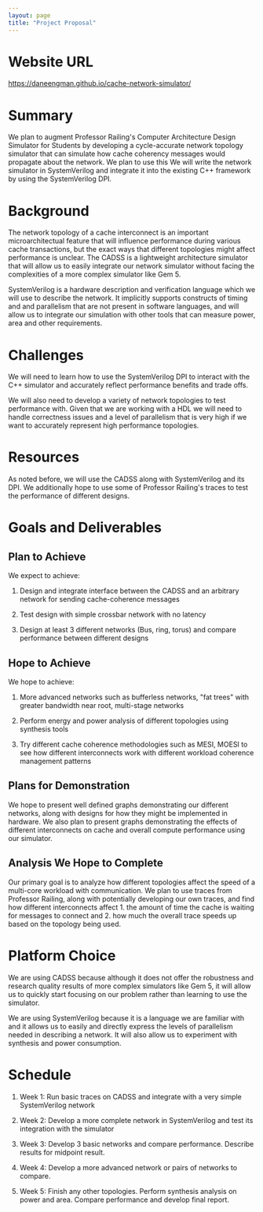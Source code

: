 ```yaml
---
layout: page
title: "Project Proposal"
---
```


# Website URL

https://daneengman.github.io/cache-network-simulator/

# Summary

We plan to augment Professor Railing's Computer Architecture Design
Simulator for Students by developing a cycle-accurate network topology
simulator that can simulate how cache coherency messages would propagate
about the network. We plan to use this We will write the network
simulator in SystemVerilog and integrate it into the existing C++
framework by using the SystemVerilog DPI.

# Background

The network topology of a cache interconnect is an important
microarchitectual feature that will influence performance during various
cache transactions, but the exact ways that different topologies might
affect performance is unclear. The CADSS is a lightweight architecture
simulator that will allow us to easily integrate our network simulator
without facing the complexities of a more complex simulator like Gem 5.

SystemVerilog is a hardware description and verification language which
we will use to describe the network. It implicitly supports constructs
of timing and and parallelism that are not present in software
languages, and will allow us to integrate our simulation with other
tools that can measure power, area and other requirements.

# Challenges

We will need to learn how to use the SystemVerilog DPI to interact with
the C++ simulator and accurately reflect performance benefits and trade
offs.

We will also need to develop a variety of network topologies to test
performance with. Given that we are working with a HDL we will need to
handle correctness issues and a level of parallelism that is very high
if we want to accurately represent high performance topologies.

# Resources

As noted before, we will use the CADSS along with SystemVerilog and its
DPI. We additionally hope to use some of Professor Railing's traces to
test the performance of different designs.

# Goals and Deliverables

## Plan to Achieve

We expect to achieve:

1.  Design and integrate interface between the CADSS and an arbitrary
    network for sending cache-coherence messages

2.  Test design with simple crossbar network with no latency

3.  Design at least 3 different networks (Bus, ring, torus) and compare
    performance between different designs

## Hope to Achieve

We hope to achieve:

1.  More advanced networks such as bufferless networks, \"fat trees\"
    with greater bandwidth near root, multi-stage networks

2.  Perform energy and power analysis of different topologies using
    synthesis tools

3.  Try different cache coherence methodologies such as MESI, MOESI to
    see how different interconnects work with different workload
    coherence management patterns

## Plans for Demonstration

We hope to present well defined graphs demonstrating our different
networks, along with designs for how they might be implemented in
hardware. We also plan to present graphs demonstrating the effects of
different interconnects on cache and overall compute performance using
our simulator.

## Analysis We Hope to Complete

Our primary goal is to analyze how different topologies affect the speed
of a multi-core workload with communication. We plan to use traces from
Professor Railing, along with potentially developing our own traces, and
find how different interconnects affect 1. the amount of time the cache
is waiting for messages to connect and 2. how much the overall trace
speeds up based on the topology being used.

# Platform Choice

We are using CADSS because although it does not offer the robustness and
research quality results of more complex simulators like Gem 5, it will
allow us to quickly start focusing on our problem rather than learning
to use the simulator.

We are using SystemVerilog because it is a language we are familiar with
and it allows us to easily and directly express the levels of
parallelism needed in describing a network. It will also allow us to
experiment with synthesis and power consumption.

# Schedule

1.  Week 1: Run basic traces on CADSS and integrate with a very simple
    SystemVerilog network

2.  Week 2: Develop a more complete network in SystemVerilog and test
    its integration with the simulator

3.  Week 3: Develop 3 basic networks and compare performance. Describe
    results for midpoint result.

4.  Week 4: Develop a more advanced network or pairs of networks to
    compare.

5.  Week 5: Finish any other topologies. Perform synthesis analysis on
    power and area. Compare performance and develop final report.

